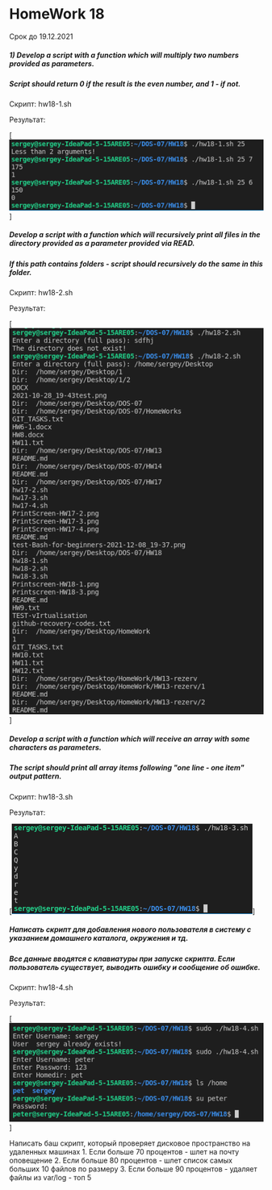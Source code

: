 # HomeWork 18
Срок до 19.12.2021

##### 1) Develop a script with a function which will multiply two numbers provided as parameters.
##### Script should return 0 if the result is the even number, and 1 - if not.

Скрипт: hw18-1.sh

Результат:

[![N|Solid](https://github.com/serwol2/DOS-07/blob/HW18/HW18/Printscreen-HW18-1.png)]

##### Develop a script with a function which will recursively print all files in the directory provided as a parameter provided via READ.
##### If this path contains folders - script should recursively do the same in this folder.

Скрипт: hw18-2.sh

Результат:

[![N|Solid](https://github.com/serwol2/DOS-07/blob/HW18/HW18/Printscreen-HW18-2.png)]


##### Develop a script with a function which will receive an array with some characters as parameters.
##### The script should print all array items following "one line - one item" output pattern.

Скрипт: hw18-3.sh

Результат:

[![N|Solid](https://github.com/serwol2/DOS-07/blob/HW18/HW18/Printscreen-HW18-3.png)]

##### Написать скрипт для добавления нового пользователя в систему с указанием домашнего каталога, окружения и тд.
#####   Все данные вводятся с клавиатуры при запуске скрипта. Если пользователь существует, выводить ошибку и сообщение об ошибке.

Скрипт: hw18-4.sh

Результат:

[![N|Solid](https://github.com/serwol2/DOS-07/blob/HW18/HW18/Printscreen-HW18-4.png)]




Написать баш скрипт, который проверяет дисковое пространство на удаленных машинах
    1. Если больше 70 процентов - шлет на почту оповещение
    2. Если больше 80 процентов - шлет список самых больших 10 файлов по размеру
    3. Если больше 90 процентов - удаляет файлы из var/log - топ 5


